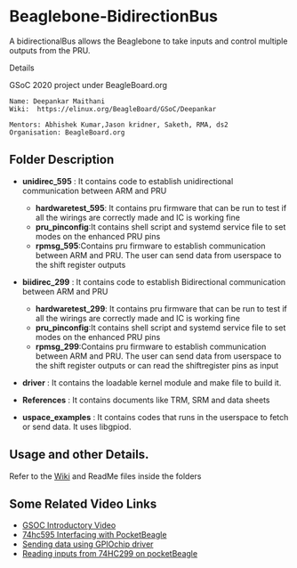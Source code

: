 # Beaglebone-BidirectionBus
A bidirectionalBus allows the Beaglebone  to  take inputs and control multiple outputs from the PRU. 


Details

GSoC 2020 project under BeagleBoard.org

    Name: Deepankar Maithani
    Wiki:  https://elinux.org/BeagleBoard/GSoC/Deepankar
   
    Mentors: Abhishek Kumar,Jason kridner, Saketh, RMA, ds2
    Organisation: BeagleBoard.org


## Folder Description



* **unidirec_595** : It contains code to establish unidirectional communication between ARM and PRU

    * **hardwaretest_595**: It contains pru firmware that can be run to test if all the wirings are correctly made and IC is working fine
    * **pru_pinconfig**:It contains shell script and systemd service file to set modes on the enhanced PRU pins
    * **rpmsg_595**:Contains pru firmware to establish communication between ARM and PRU. The user can send data from userspace to the shift register outputs
    

* **biidirec_299** : It contains code to establish Bidirectional communication between ARM and PRU

    * **hardwaretest_299**: It contains pru firmware that can be run to test if all the wirings are correctly made and IC is working fine
    * **pru_pinconfig**:It contains shell script and systemd service file to set modes on the enhanced PRU pins
    * **rpmsg_299**:Contains pru firmware to establish communication between ARM and PRU. The user can send data from userspace to the shift register outputs  or can read the shiftregister pins as input
    
* **driver** : It contains the loadable kernel module and make file to build it.

* **References** : It contains documents like TRM, SRM and data sheets

* **uspace_examples** : It contains codes that runs in the userspace to fetch or send data. It uses libgpiod.

## Usage and other Details.

Refer to the  [Wiki](https://github.com/deebot/Beaglebone-BidirectionBus/wiki)  and ReadMe files inside the folders

## Some Related Video Links

- [GSOC Introductory Video](https://www.youtube.com/watch?v=cKxx8r4FRqY)
- [74hc595 Interfacing with PocketBeagle](https://www.youtube.com/watch?v=R-aSw67c1D4)
- [Sending data using GPIOchip driver](https://www.youtube.com/watch?v=gZFyMHmyDzk)
- [Reading inputs from 74HC299 on pocketBeagle](https://www.youtube.com/watch?v=Nn79KsYPg94)




  
